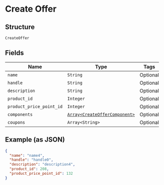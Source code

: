 
# Create Offer

## Structure

`CreateOffer`

## Fields

| Name | Type | Tags | Description |
|  --- | --- | --- | --- |
| `name` | `String` | Optional | - |
| `handle` | `String` | Optional | - |
| `description` | `String` | Optional | - |
| `product_id` | `Integer` | Optional | - |
| `product_price_point_id` | `Integer` | Optional | - |
| `components` | [`Array<CreateOfferComponent>`](../../doc/models/create-offer-component.md) | Optional | - |
| `coupons` | `Array<String>` | Optional | - |

## Example (as JSON)

```json
{
  "name": "name4",
  "handle": "handle0",
  "description": "description4",
  "product_id": 208,
  "product_price_point_id": 132
}
```

